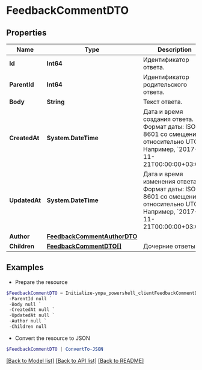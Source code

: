 # FeedbackCommentDTO
## Properties

Name | Type | Description | Notes
------------ | ------------- | ------------- | -------------
**Id** | **Int64** | Идентификатор ответа. | [optional] 
**ParentId** | **Int64** | Идентификатор родительского ответа. | [optional] 
**Body** | **String** | Текст ответа. | [optional] 
**CreatedAt** | **System.DateTime** | Дата и время создания ответа.  Формат даты: ISO 8601 со смещением относительно UTC. Например, &#x60;2017-11-21T00:00:00+03:00&#x60;.  | [optional] 
**UpdatedAt** | **System.DateTime** | Дата и время изменения ответа.  Формат даты: ISO 8601 со смещением относительно UTC. Например, &#x60;2017-11-21T00:00:00+03:00&#x60;.  | [optional] 
**Author** | [**FeedbackCommentAuthorDTO**](FeedbackCommentAuthorDTO.md) |  | [optional] 
**Children** | [**FeedbackCommentDTO[]**](FeedbackCommentDTO.md) | Дочерние ответы. | [optional] 

## Examples

- Prepare the resource
```powershell
$FeedbackCommentDTO = Initialize-ympa_powershell_clientFeedbackCommentDTO  -Id null `
 -ParentId null `
 -Body null `
 -CreatedAt null `
 -UpdatedAt null `
 -Author null `
 -Children null
```

- Convert the resource to JSON
```powershell
$FeedbackCommentDTO | ConvertTo-JSON
```

[[Back to Model list]](../README.md#documentation-for-models) [[Back to API list]](../README.md#documentation-for-api-endpoints) [[Back to README]](../README.md)

